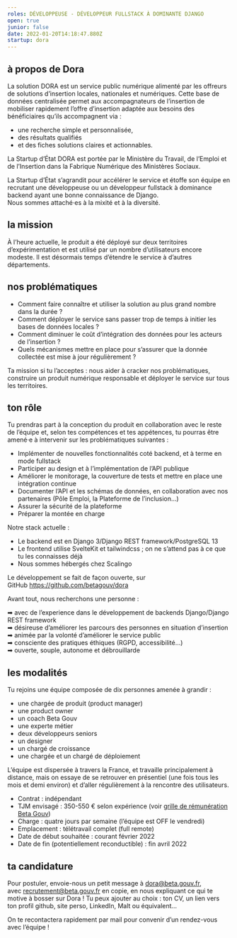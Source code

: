 ```yaml
---
roles: DÉVELOPPEUSE - DÉVELOPPEUR FULLSTACK À DOMINANTE DJANGO
open: true
junior: false
date: 2022-01-20T14:18:47.880Z
startup: dora
---
```

## [](https://pad.incubateur.net/#%C3%A0-propos-de-Dora "à-propos-de-Dora")à propos de Dora

La solution DORA est un service public numérique alimenté par les offreurs de solutions d’insertion locales, nationales et numériques. Cette base de données centralisée permet aux accompagnateurs de l’insertion de mobiliser rapidement l’offre d’insertion adaptée aux besoins des bénéficiaires qu’ils accompagnent via :

* une recherche simple et personnalisée,
* des résultats qualifiés
* et des fiches solutions claires et actionnables.

La Startup d’État DORA est portée par le Ministère du Travail, de l’Emploi et de l’Insertion dans la Fabrique Numérique des Ministères Sociaux.

La Startup d’État s’agrandit pour accélérer le service et étoffe son équipe en recrutant une développeuse ou un développeur fullstack à dominance backend ayant une bonne connaissance de Django.\
Nous sommes attaché·es à la mixité et à la diversité.

## [](https://pad.incubateur.net/#la-mission "la-mission")la mission

À l’heure actuelle, le produit a été déployé sur deux territoires d’expérimentation et est utilisé par un nombre d’utilisateurs encore modeste. Il est désormais temps d’étendre le service à d’autres départements.

## [](https://pad.incubateur.net/#nos-probl%C3%A9matiques "nos-problématiques")nos problématiques

* Comment faire connaître et utiliser la solution au plus grand nombre dans la durée ?
* Comment déployer le service sans passer trop de temps à initier les bases de données locales ?
* Comment diminuer le coût d’intégration des données pour les acteurs de l’insertion ?
* Quels mécanismes mettre en place pour s’assurer que la donnée collectée est mise à jour régulièrement ?

Ta mission si tu l’acceptes : nous aider à cracker nos problématiques, construire un produit numérique responsable et déployer le service sur tous les territoires.

## [](https://pad.incubateur.net/#ton-r%C3%B4le "ton-rôle")ton rôle

Tu prendras part à la conception du produit en collaboration avec le reste de l’équipe et, selon tes compétences et tes appétences, tu pourras être amené·e à intervenir sur les problématiques suivantes :

* Implémenter de nouvelles fonctionnalités coté backend, et à terme en mode fullstack
* Participer au design et à l’implémentation de l’API publique
* Améliorer le monitorage, la couverture de tests et mettre en place une intégration continue
* Documenter l’API et les schémas de données, en collaboration avec nos partenaires (Pôle Emploi, la Plateforme de l’inclusion…)
* Assurer la sécurité de la plateforme
* Préparer la montée en charge

Notre stack actuelle :

* Le backend est en Django 3/Django REST framework/PostgreSQL 13
* Le frontend utilise SvelteKit et tailwindcss ; on ne s’attend pas à ce que tu les connaisses déjà
* Nous sommes hébergés chez Scalingo

Le développement se fait de façon ouverte, sur GitHub <https://github.com/betagouv/dora>

Avant tout, nous recherchons une personne :

➡ avec de l’experience dans le développement de backends Django/Django REST framework\
➡ désireuse d’améliorer les parcours des personnes en situation d’insertion\
➡ animée par la volonté d’améliorer le service public\
➡ consciente des pratiques éthiques (RGPD, accessibilité…)\
➡ ouverte, souple, autonome et débrouillarde

## [](https://pad.incubateur.net/#les-modalit%C3%A9s "les-modalités")les modalités

Tu rejoins une équipe composée de dix personnes amenée à grandir :

* une chargée de produit (product manager)
* une product owner
* un coach Beta Gouv
* une experte métier
* deux développeurs seniors
* un designer
* un chargé de croissance
* une chargée et un chargé de déploiement

L’équipe est dispersée à travers la France, et travaille principalement à distance, mais on essaye de se retrouver en présentiel (une fois tous les mois et demi environ) et d’aller régulièrement à la rencontre des utilisateurs.

* Contrat : indépendant
* TJM envisagé : 350-550 € selon expérience (voir [grille de rémunération Beta Gouv](https://doc.incubateur.net/communaute/travailler-a-beta-gouv/recrutement/les-differents-statuts/independants-freelances/remuneration#grille-de-taux-journaliers/))
* Charge : quatre jours par semaine (l’équipe est OFF le vendredi)
* Emplacement : télétravail complet (full remote)
* Date de début souhaitée : courant février 2022
* Date de fin (potentiellement reconductible) : fin avril 2022

## [](https://pad.incubateur.net/#ta-candidature "ta-candidature")ta candidature

Pour postuler, envoie-nous un petit message à [dora@beta.gouv.fr](mailto:dora@beta.gouv.fr?cc=recrutement@beta.gouv.fr&subject=candidature%20dev%20senior), avec [recrutement@beta.gouv.fr](mailto:recrutement@beta.gouv.fr) en copie, en nous expliquant ce qui te motive à bosser sur Dora ! Tu peux ajouter au choix : ton CV, un lien vers ton profil github, site perso, LinkedIn, Malt ou équivalent…

On te recontactera rapidement par mail pour convenir d’un rendez-vous avec l’équipe !